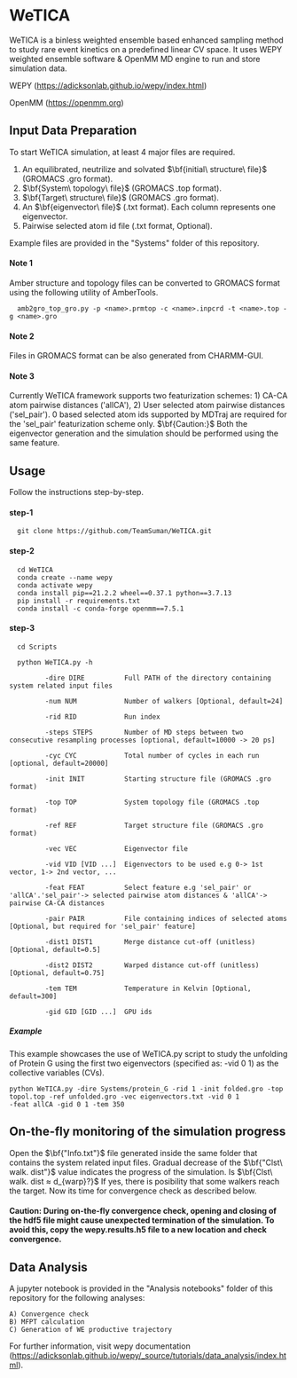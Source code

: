 # WeTICA

WeTICA is a binless weighted ensemble based enhanced sampling method to study rare event kinetics on a predefined linear CV space. It uses WEPY weighted ensemble software & OpenMM MD engine to run and store simulation data.

WEPY (https://adicksonlab.github.io/wepy/index.html)

OpenMM (https://openmm.org)


## Input Data Preparation

To start WeTICA simulation, at least 4 major files are required.

1) An equilibrated, neutrilize and solvated $\bf{initial\ structure\ file}$ (GROMACS .gro format).
2) $\bf{System\ topology\ file}$ (GROMACS .top format).
3) $\bf{Target\ structure\ file}$ (GROMACS .gro format).
4) An $\bf{eigenvector\ file}$ (.txt format). Each column represents one eigenvector.
5) Pairwise selected atom id file (.txt format, Optional).

Example files are provided in the "Systems" folder of this repository.

#### Note 1 
Amber structure and topology files can be converted to GROMACS format using the following utility of AmberTools.

      amb2gro_top_gro.py -p <name>.prmtop -c <name>.inpcrd -t <name>.top -g <name>.gro

#### Note 2
Files in GROMACS format can be also generated from CHARMM-GUI.

#### Note 3
Currently WeTICA framework supports two featurization schemes: 1) CA-CA atom pairwise distances ('allCA'), 2) User selected atom pairwise distances ('sel_pair'). 0 based selected atom ids supported by MDTraj are required for the 'sel_pair' featurization scheme only. $\bf{Caution:}$ Both the eigenvector generation and the simulation should be performed using the same feature.



## Usage
Follow the instructions step-by-step.

#### step-1 

      git clone https://github.com/TeamSuman/WeTICA.git

#### step-2

      cd WeTICA
      conda create --name wepy
      conda activate wepy
      conda install pip==21.2.2 wheel==0.37.1 python==3.7.13
      pip install -r requirements.txt
      conda install -c conda-forge openmm==7.5.1


#### step-3

      cd Scripts
      
      python WeTICA.py -h
  
             -dire DIRE          Full PATH of the directory containing system related input files
  
             -num NUM            Number of walkers [Optional, default=24]
  
             -rid RID            Run index
  
             -steps STEPS        Number of MD steps between two consecutive resampling processes [optional, default=10000 -> 20 ps]
  
             -cyc CYC            Total number of cycles in each run [optional, default=20000]
  
             -init INIT          Starting structure file (GROMACS .gro format)
  
             -top TOP            System topology file (GROMACS .top format)
  
             -ref REF            Target structure file (GROMACS .gro format)
  
             -vec VEC            Eigenvector file
  
             -vid VID [VID ...]  Eigenvectors to be used e.g 0-> 1st vector, 1-> 2nd vector, ...
  
             -feat FEAT          Select feature e.g 'sel_pair' or 'allCA'.'sel_pair'-> selected pairwise atom distances & 'allCA'-> pairwise CA-CA distances
  
             -pair PAIR          File containing indices of selected atoms [Optional, but required for 'sel_pair' feature]
  
             -dist1 DIST1        Merge distance cut-off (unitless) [Optional, default=0.5]
  
             -dist2 DIST2        Warped distance cut-off (unitless) [Optional, default=0.75]
  
             -tem TEM            Temperature in Kelvin [Optional, default=300]
    
             -gid GID [GID ...]  GPU ids

##### Example

This example showcases the use of WeTICA.py script to study the unfolding of Protein G using the first two eigenvectors (specified as: -vid 0 1) as the collective variables (CVs).

    python WeTICA.py -dire Systems/protein_G -rid 1 -init folded.gro -top topol.top -ref unfolded.gro -vec eigenvectors.txt -vid 0 1
    -feat allCA -gid 0 1 -tem 350

## On-the-fly monitoring of the simulation progress

Open the $\bf{"Info.txt"}$ file generated inside the same folder that contains the system related input files. Gradual decrease of the $\bf{"Clst\ walk. dist"}$ value indicates the progress of the simulation. Is $\bf{Clst\ walk. dist ≈ d_{warp}?}$ If yes, there is posibility that some walkers reach the target. Now its time for convergence check as described below.

#### Caution: During on-the-fly convergence check, opening and closing of the hdf5 file might cause unexpected termination of the simulation. To avoid this, copy the wepy.results.h5 file to a new location and check convergence.


## Data Analysis

A jupyter notebook is provided in the "Analysis notebooks" folder of this repository for the following analyses:


    A) Convergence check
    B) MFPT calculation
    C) Generation of WE productive trajectory


For further information, visit wepy documentation (https://adicksonlab.github.io/wepy/_source/tutorials/data_analysis/index.html).

